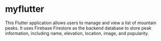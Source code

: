 # myflutter

This Flutter application allows users to manage and view a list of mountain peaks. It uses Firebase Firestore as the backend database to store peak information, including name, elevation, location, image, and popularity.
